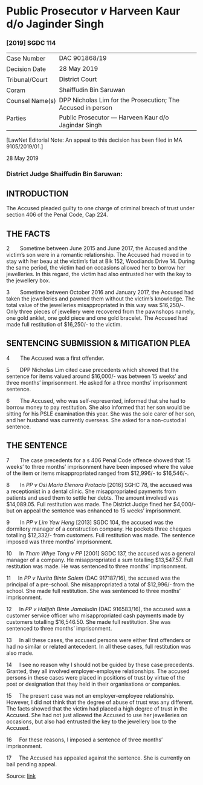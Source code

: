 <style>.footnotes::before { content: "Footnotes:"; }</style>
# Public Prosecutor _v_ Harveen Kaur d/o Jaginder Singh  

### \[2019\] SGDC 114

<table id="info-table"><tbody><tr class="info-row"><td class="txt-label" style="padding: 4px 0px; white-space: nowrap" valign="top">Case Number</td><td class="txt-body">DAC 901868/19</td></tr><tr class="info-row"><td class="txt-label" style="padding: 4px 0px; white-space: nowrap" valign="top">Decision Date</td><td class="txt-body">28 May 2019</td></tr><tr class="info-row"><td class="txt-label" style="padding: 4px 0px; white-space: nowrap" valign="top">Tribunal/Court</td><td class="txt-body">District Court</td></tr><tr class="info-row"><td class="txt-label" style="padding: 4px 0px; white-space: nowrap" valign="top">Coram</td><td class="txt-body">Shaiffudin Bin Saruwan</td></tr><tr class="info-row"><td class="txt-label" style="padding: 4px 0px; white-space: nowrap" valign="top">Counsel Name(s)</td><td class="txt-body">DPP Nicholas Lim for the Prosecution; The Accused in person</td></tr><tr class="info-row"><td class="txt-label" style="padding: 4px 0px; white-space: nowrap" valign="top">Parties</td><td class="txt-body">Public Prosecutor — Harveen Kaur d/o Jagindar Singh</td></tr></tbody></table>

\[LawNet Editorial Note: An appeal to this decision has been filed in MA 9105/2019/01.\]

28 May 2019

### District Judge Shaiffudin Bin Saruwan:

## INTRODUCTION

The Accused pleaded guilty to one charge of criminal breach of trust under section 406 of the Penal Code, Cap 224.

## THE FACTS

2       Sometime between June 2015 and June 2017, the Accused and the victim’s son were in a romantic relationship. The Accused had moved in to stay with her beau at the victim’s flat at Blk 152, Woodlands Drive 14. During the same period, the victim had on occasions allowed her to borrow her jewelleries. In this regard, the victim had also entrusted her with the key to the jewellery box.

3       Sometime between October 2016 and January 2017, the Accused had taken the jewelleries and pawned them without the victim’s knowledge. The total value of the jewelleries misappropriated in this way was $16,250/-. Only three pieces of jewellery were recovered from the pawnshops namely, one gold anklet, one gold piece and one gold bracelet. The Accused had made full restitution of $16,250/- to the victim.

## SENTENCING SUBMISSION & MITIGATION PLEA

4       The Accused was a first offender.

5       DPP Nicholas Lim cited case precedents which showed that the sentence for items valued around $16,000/- was between 15 weeks’ and three months’ imprisonment. He asked for a three months’ imprisonment sentence.

6       The Accused, who was self-represented, informed that she had to borrow money to pay restitution. She also informed that her son would be sitting for his PSLE examination this year. She was the sole carer of her son, and her husband was currently overseas. She asked for a non-custodial sentence.

## THE SENTENCE

7       The case precedents for a s 406 Penal Code offence showed that 15 weeks’ to three months’ imprisonment have been imposed where the value of the item or items misappropriated ranged from $12,996/- to $16,546/-.

8       In _PP v Osi Maria Elenora Protacio_ <span class="citation">\[2016\] SGHC 78</span>, the accused was a receptionist in a dental clinic. She misappropriated payments from patients and used them to settle her debts. The amount involved was $14,089.05. Full restitution was made. The District Judge fined her $4,000/- but on appeal the sentence was enhanced to 15 weeks’ imprisonment.

9       In _PP v Lim Yew Heng_ <span class="citation">\[2013\] SGDC 104</span>, the accused was the dormitory manager of a construction company. He pockets three cheques totalling $12,332/- from customers. Full restitution was made. The sentence imposed was three months’ imprisonment.

10     In _Tham Whye Tong v PP_ <span class="citation">\[2001\] SGDC 137</span>, the accused was a general manager of a company. He misappropriated a sum totalling $13,547.57. Full restitution was made. He was sentenced to three months’ imprisonment.

11     In _PP v Nurita Binte Salem_ (DAC 917187/16), the accused was the principal of a pre-school. She misappropriated a total of $12,996/- from the school. She made full restitution. She was sentenced to three months’ imprisonment.

12     In _PP v Halijah Binte Jamaludin_ (DAC 916583/16), the accused was a customer service officer who misappropriated cash payments made by customers totalling $16,546.50. She made full restitution. She was sentenced to three months’ imprisonment.

13     In all these cases, the accused persons were either first offenders or had no similar or related antecedent. In all these cases, full restitution was also made.

14     I see no reason why I should not be guided by these case precedents. Granted, they all involved employer-employee relationships. The accused persons in these cases were placed in positions of trust by virtue of the post or designation that they held in their organisations or companies.

15     The present case was not an employer-employee relationship. However, I did not think that the degree of abuse of trust was any different. The facts showed that the victim had placed a high degree of trust in the Accused. She had not just allowed the Accused to use her jewelleries on occasions, but also had entrusted the key to the jewellery box to the Accused.

16     For these reasons, I imposed a sentence of three months’ imprisonment.

17     The Accused has appealed against the sentence. She is currently on bail pending appeal.


Source: [link](https://www.lawnet.sg:443/lawnet/web/lawnet/free-resources?p_p_id=freeresources_WAR_lawnet3baseportlet&p_p_lifecycle=1&p_p_state=normal&p_p_mode=view&_freeresources_WAR_lawnet3baseportlet_action=openContentPage&_freeresources_WAR_lawnet3baseportlet_docId=%2FJudgment%2F23226-SSP.xml)